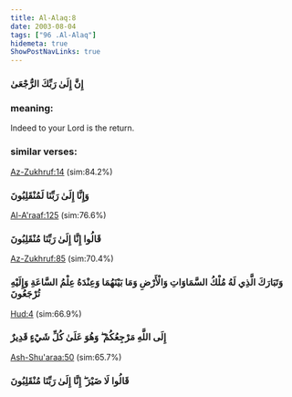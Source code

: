 ```yaml
---
title: Al-Alaq:8
date: 2003-08-04
tags: ["96 .Al-Alaq"]
hidemeta: true 
ShowPostNavLinks: true 
---
```

### إِنَّ إِلَىٰ رَبِّكَ الرُّجْعَىٰ
### meaning: 
Indeed to your Lord is the return.
### similar verses: 

[Az-Zukhruf:14](/43/14) (sim:84.2%)

### وَإِنَّا إِلَىٰ رَبِّنَا لَمُنْقَلِبُونَ

[Al-A'raaf:125](/7/125) (sim:76.6%)

### قَالُوا إِنَّا إِلَىٰ رَبِّنَا مُنْقَلِبُونَ

[Az-Zukhruf:85](/43/85) (sim:70.4%)

### وَتَبَارَكَ الَّذِي لَهُ مُلْكُ السَّمَاوَاتِ وَالْأَرْضِ وَمَا بَيْنَهُمَا وَعِنْدَهُ عِلْمُ السَّاعَةِ وَإِلَيْهِ تُرْجَعُونَ

[Hud:4](/11/4) (sim:66.9%)

### إِلَى اللَّهِ مَرْجِعُكُمْ ۖ وَهُوَ عَلَىٰ كُلِّ شَيْءٍ قَدِيرٌ

[Ash-Shu'araa:50](/26/50) (sim:65.7%)

### قَالُوا لَا ضَيْرَ ۖ إِنَّا إِلَىٰ رَبِّنَا مُنْقَلِبُونَ
